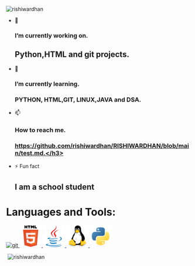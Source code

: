 <p align="left"> <img src="https://komarev.com/ghpvc/?username=rishiwardhan&label=Profile%20views&color=0e75b6&style=flat" alt="rishiwardhan" /> </p>

- 🔭 <h3 aling="leftcorner"> I’m currently working on.</h3> <h2 align="left corner">Python,HTML and git projects.</h2>

- 🌱<h3 aling="leftcorner">  I’m currently learning.</h3> **<h3 align="left corner">PYTHON, HTML,GIT, LINUX,JAVA and DSA.</h3>**

- 📫<h3 aling="leftcorner"> How to reach me.</h3> **<h3 align="left corner" >https://github.com/rishiwardhan/RISHIWARDHAN/blob/main/test.md.</h3>**


- ⚡ Fun fact **<h2 align="left corner"> I am a school student</h2>**


<h1 align="left">Languages and Tools:</h1>
<p align="left"> <a href="https://git-scm.com/" target="_blank"> <img src="https://www.vectorlogo.zone/logos/git-scm/git-scm-icon.svg" alt="git" width="60" height="60"/> </a> <a href="https://www.w3.org/html/" target="_blank"> <img src="https://raw.githubusercontent.com/devicons/devicon/master/icons/html5/html5-original-wordmark.svg" alt="html5" width="60" height="60"/> </a> <a href="https://www.java.com" target="_blank"> <img src="https://raw.githubusercontent.com/devicons/devicon/master/icons/java/java-original.svg" alt="java" width="60" height="60"/> </a> <a href="https://www.linux.org/" target="_blank"> <img src="https://raw.githubusercontent.com/devicons/devicon/master/icons/linux/linux-original.svg" alt="linux" width="60" height="60"/> </a> <a href="https://www.python.org" target="_blank"> <img src="https://raw.githubusercontent.com/devicons/devicon/master/icons/python/python-original.svg" alt="python" width="60" height="60"/> </a> </p>

<p>&nbsp;<img align="center" src="https://github-readme-stats.vercel.app/api?username=rishiwardhan&show_icons=true&locale=en" alt="rishiwardhan" /></p>
